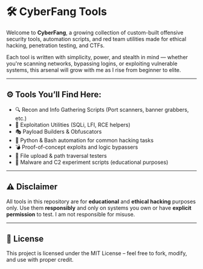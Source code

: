 # 🛠️ CyberFang Tools

Welcome to **CyberFang**, a growing collection of custom-built offensive security tools, automation scripts, and red team utilities made for ethical hacking, penetration testing, and CTFs.

Each tool is written with simplicity, power, and stealth in mind — whether you're scanning networks, bypassing logins, or exploiting vulnerable systems, this arsenal will grow with me as I rise from beginner to elite.

---

## ⚙️ Tools You’ll Find Here:
- 🔍 Recon and Info Gathering Scripts (Port scanners, banner grabbers, etc.)
- 🧨 Exploitation Utilities (SQLi, LFI, RCE helpers)
- 🎭 Payload Builders & Obfuscators
- 🐍 Python & Bash automation for common hacking tasks
- 💣 Proof-of-concept exploits and logic bypassers
- 📁 File upload & path traversal testers
- 🧪 Malware and C2 experiment scripts (educational purposes)

---

## ⚠️ Disclaimer
All tools in this repository are for **educational** and **ethical hacking** purposes only. Use them **responsibly** and only on systems you own or have **explicit permission** to test. I am not responsible for misuse.

---

## 📄 License
This project is licensed under the MIT License – feel free to fork, modify, and use with proper credit.
